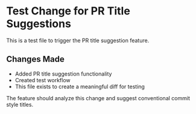 # Test Change for PR Title Suggestions

This is a test file to trigger the PR title suggestion feature.

## Changes Made

- Added PR title suggestion functionality
- Created test workflow
- This file exists to create a meaningful diff for testing

The feature should analyze this change and suggest conventional commit style titles.